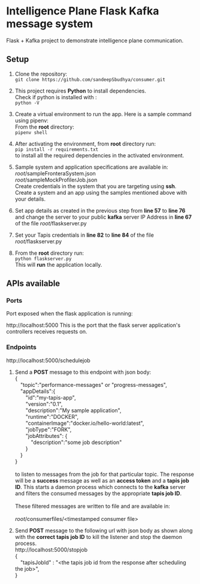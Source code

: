   

# Intelligence Plane Flask Kafka message system

  

Flask + Kafka project to demonstrate intelligence plane communication.

  

## Setup

  

1. Clone the repository:<br/>  `git clone https://github.com/sandeepSbudhya/consumer.git`

2. This project requires **Python** to install dependencies. <br/>Check if python is installed with :<br/>`python -V`

3. Create a virtual environment to run the app. Here is a sample command using pipenv:<br/> From the **root** directory:<br/>`pipenv shell`

4. After activating the environment, from **root** directory run:<br/>`pip install -r requirements.txt`<br/> to install all the required dependencies in the activated environment.
5. Sample system and application specifications are available in: <br/>*root*/sampleFronteraSystem.json <br/>*root*/sampleMockProfilerJob.json<br/>Create credentials in the system that you are targeting using **ssh**.<br/>Create a system and an app using the samples mentioned above with your details. 

6. Set app details as created in the previous step from **line 57** to **line 76** and change the server to your public **kafka** server IP Address in **line 67** of the file *root*/flaskserver.py

8. Set your Tapis credentials in **line 82** to **line 84** of the file *root*/flaskserver.py

9. From the **root** directory run:<br/>`python flaskserver.py`<br/>This will **run** the application locally.

## APIs available

### Ports

Port exposed when the flask application is running:

  
  

http://localhost:5000 This is the port that the flask server application's controllers receives requests on.

### Endpoints

http://localhost:5000/schedulejob<br/>

  

1. Send a **POST** message to this endpoint with json body:<br/>{<br/>&emsp;"topic":"performance-messages" or "progress-messages",<br/>&emsp;"appDetails":{<br/>&emsp;&emsp;"id":"my-tapis-app",<br/>&emsp;&emsp;"version":"0.1",<br/>&emsp;&emsp;"description":"My sample application",<br/>&emsp;&emsp;"runtime":"DOCKER",<br/>&emsp;&emsp;"containerImage":"docker.io/hello-world:latest",<br/>&emsp;&emsp;"jobType":"FORK",<br/>&emsp;&emsp;"jobAttributes": {<br/>&emsp;&emsp;&emsp;"description":"some job description"<br/>&emsp;&emsp;}<br/>&emsp;}<br/>}<br/><br/>to listen to messages from the job for that particular topic. The response will be a **success** message as well as an **access token** and a **tapis job ID**. This starts a daemon process which connects to the **kafka** server and filters the consumed messages by the appropriate **tapis job ID**.<br/>  <br/>These filtered messages are written to file and are available in:<br/><br/>  *root*/consumerfiles/\<timestamped  consumer  file\>

  

2. Send **POST** message to the following url with json body as shown along with the **correct**  **tapis job ID** to kill the listener and stop the daemon process.<br/>http://localhost:5000/stopjob<br/>{<br/>&emsp;"tapisJobId" : "\<the  tapis  job  id  from  the  response  after  scheduling  the  job\>",<br/>}<br/><br/>
